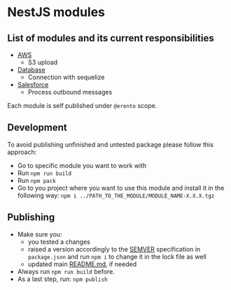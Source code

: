 # NestJS modules

## List of modules and its current responsibilities
 - [AWS](modules/aws)
    - S3 upload
 - [Database](modules/database)
    - Connection with sequelize
 - [Salesforce](modules/salesforce)
    - Process outbound messages

Each module is self published under `@erento` scope.

## Development
To avoid publishing unfinished and untested package please follow this approach:

- Go to specific module you want to work with
- Run `npm run build`
- Run `npm pack`
- Go to you project where you want to use this module and install it in the following way:
  `npm i ../PATH_TO_THE_MODULE/MODULE_NAME-X.X.X.tgz`


## Publishing
- Make sure you:
  - you tested a changes
  - raised a version accordingly to the [SEMVER](https://semver.org) specification in `package.json` and run `npm i` to change it in the lock file as well
  - updated main [README.md](README.md), if needed
- Always run `npm run build` before.
- As a last step, run: `npm publish`
